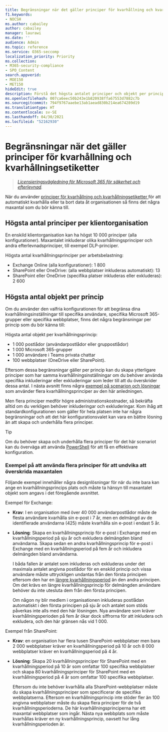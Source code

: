 ```yaml
---
title: Begränsningar när det gäller principer för kvarhållning och kvarhållningsetiketter
f1.keywords:
- NOCSH
ms.author: cabailey
author: cabailey
manager: laurawi
ms.date: ''
audience: Admin
ms.topic: reference
ms.service: O365-seccomp
localization_priority: Priority
ms.collection:
- M365-security-compliance
- SPO_Content
search.appverid:
- MOE150
- MET150
hideEdit: true
description: Förstå det högsta antalet principer och objekt per princip när det gäller principer för kvarhållning och kvarhållningsetiketter
ms.openlocfilehash: 007ca6eec50b243e1b820938ffa67553d7882c7b
ms.sourcegitcommit: 794f9767aaebe13ab1aead830b214ea674289d19
ms.translationtype: HT
ms.contentlocale: sv-SE
ms.lasthandoff: 04/30/2021
ms.locfileid: "52162930"
---
```

# <a name="limits-for-retention-policies-and-retention-label-policies"></a>Begränsningar när det gäller principer för kvarhållning och kvarhållningsetiketter

>*[Licensieringsvägledning för Microsoft 365 för säkerhet och efterlevnad](/office365/servicedescriptions/microsoft-365-service-descriptions/microsoft-365-tenantlevel-services-licensing-guidance/microsoft-365-security-compliance-licensing-guidance).*

När du använder [ principer för kvarhållning och kvarhållningsetiketter ](retention.md#retention-policies-and-retention-labels) för att automatiskt kvarhålla eller ta bort data åt organisationen så finns det några maxantal som du bör känna till.

## <a name="maximum-number-of-policies-per-tenant"></a>Högsta antal principer per klientorganisation

En enskild klientorganisation kan ha högst 10 000 principer (alla konfigurationer). Maxantalet inkluderar olika kvarhållningsprinciper och andra efterlevnadsprinciper, till exempel DLP-principer.

Högsta antal kvarhållningsprinciper per arbetsbelastning:

- Exchange Online (alla konfigurationer): 1 800
- SharePoint eller OneDrive: (alla webbplatser inkluderas automatiskt): 13
- SharePoint eller OneDrive (specifika platser inkluderas eller exkluderas): 2 600

## <a name="maximum-number-of-items-per-policy"></a>Högsta antal objekt per princip

Om du använder den valfria konfigurationen för att begränsa dina kvarhållningsinställningar till specifika användare, specifika Microsoft 365-grupper eller specifika webbplatser, finns det några begränsningar per princip som du bör känna till: 

Högsta antal objekt per kvarhållningsprincip:

  - 1 000 postlådor (användarpostlådor eller gruppostlådor)
  - 1 000 Microsoft 365-grupper
  - 1 000 användare i Teams privata chattar
  - 100 webbplatser (OneDrive eller SharePoint).

Eftersom dessa begränsningar gäller per princip kan du skapa ytterligare principer som har samma kvarhållningsinställningar om du behöver använda specifika inkluderingar eller exkluderingar som leder till att du överskrider dessa antal. I nästa avsnitt finns några [exempel på scenarion och lösningar](#examples-of-using-multiple-policies-to-avoid-exceeding-maximum-numbers) som använder flera kvarhållningsprinciper av den här anledningen.

Men flera principer medför högre administrationskostnader, så bekräfta alltid om du verkligen behöver inkluderingar och exkluderingar. Kom ihåg att standardkonfigurationen som gäller för hela platsen inte har några begränsningar och att det här konfigurationsvalet kan vara en bättre lösning än att skapa och underhålla flera principer.

> [!TIP]
> Om du behöver skapa och underhålla flera principer för det här scenariot kan du överväga att använda [PowerShell](retention.md#powershell-cmdlets-for-retention-policies-and-retention-labels) för att få en effektivare konfiguration.

### <a name="examples-of-using-multiple-policies-to-avoid-exceeding-maximum-numbers"></a>Exempel på att använda flera principer för att undvika att överskrida maxantalen

Följande exempel innehåller några designlösningar för när du inte bara kan ange en kvarhållningsprincips plats och måste ta hänsyn till maxantalet objekt som angavs i det föregående avsnittet.

Exempel för Exchange:

- **Krav**: I en organisation med över 40 000 användarpostlådor måste de flesta användare kvarhålla sin e-post i 7 år, men en delmängd av de identifierade användarna (425) måste kvarhålla sin e-post i endast 5 år.

- **Lösning**: Skapa en kvarhållningsprincip för e-post i Exchange med en kvarhållningsperiod på sju år och exkludera delmängden bland användarna. Skapa sedan en andra kvarhållningsprincip för e-post i Exchange med en kvarhållningsperiod på fem år och inkludera delmängden bland användarna. 
    
    I båda fallen är antalet som inkluderas och exkluderas under det maximala antalet angivna postlådor för en enskild princip och vissa användare måste uttryckligen undantas från den första principen eftersom den har en [längre kvarhållningsperiod](retention.md#the-principles-of-retention-or-what-takes-precedence) än den andra principen. Om det krävs en längre kvarhållningsprincip för delmängden användare behöver du inte utesluta dem från den första principen.
     
    Om någon ny blir medlem i organisationen inkluderas postlådan automatiskt i den första principen på sju år och antalet som stöds påverkas inte alls med den här lösningen. Nya användare som kräver kvarhållningsperioden på fem år ökar dock siffrorna för att inkludera och exkludera, och den här gränsen nås vid 1 000.

Exempel från SharePoint:

- **Krav**: en organisation har flera tusen SharePoint-webbplatser men bara 2 000 webbplatser kräver en kvarhållningsperiod på 10 år och 8 000 webbplatser kräver en kvarhållningsperiod på 4 år.

- **Lösning**: Skapa 20 kvarhållningsprinciper för SharePoint med en kvarhållningsperiod på 10 år som omfattar 100 specifika webbplatser och skapa 80 kvarhållningsprinciper för SharePoint med en kvarhållningsperiod på 4 år som omfattar 100 specifika webbplatser.
    
    Eftersom du inte behöver kvarhålla alla SharePoint-webbplatser måste du skapa kvarhållningsprinciper som specificerar de specifika webbplatserna. Eftersom en kvarhållningsprincip inte stöder fler än 100 angivna webbplatser måste du skapa flera principer för de två kvarhållningsperioderna. De här kvarhållningsprinciperna har ett maxantal webbplatser som ingår. Nästa nya webbplats som måste kvarhållas kräver en ny kvarhållningsprincip, oavsett hur lång kvarhållningsperioden är.